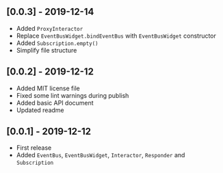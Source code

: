 ## [0.0.3] - 2019-12-14

- Added `ProxyInteractor`
- Replace `EventBusWidget.bindEventBus` with `EventBusWidget` constructor
- Added `Subscription.empty()`
- Simplify file structure

## [0.0.2] - 2019-12-12

- Added MIT license file
- Fixed some lint warnings during publish
- Added basic API document
- Updated readme

## [0.0.1] - 2019-12-12

- First release
- Added `EventBus`, `EventBusWidget`, `Interactor`, `Responder` and `Subscription`

